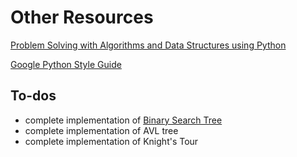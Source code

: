 
# Other Resources

[Problem Solving with Algorithms and Data Structures using Python](https://runestone.academy/runestone/books/published/pythonds/index.html)

[Google Python Style Guide](https://google.github.io/styleguide/pyguide.html)


## To-dos
* complete implementation of [Binary Search Tree](7-Trees/BinarySearchTree.py)
* complete implementation of AVL tree
* complete implementation of Knight's Tour

